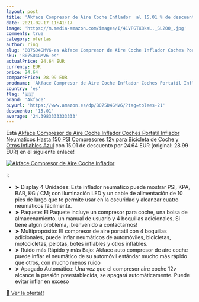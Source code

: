 ```yaml
---
layout: post
title: 'Akface Compresor de Aire Coche Inflador  al 15.01 % de descuento'
date: 2021-02-17 11:41:17
image: 'https://m.media-amazon.com/images/I/41VFGTX8kaL._SL200_.jpg'
comments: true
category: ofertas
author: ring
slug: 'B07SD4GMV6-es Akface Compresor de Aire Coche Inflador Coches Portatil...'
sku: 'B07SD4GMV6-es'
actualPrice: 24.64 EUR
currency: EUR
price: 24.64
comparePrice: 28.99 EUR
prodname: 'Akface Compresor de Aire Coche Inflador Coches Portatil Inflador Neumaticos Hasta 150 PSI Compresores 12v para Bicicleta de Coche y Otros Inflables Azul'
country: 'es'
flag: '🇪🇸'
brand: 'Akface'
buyurl: 'https://www.amazon.es/dp/B07SD4GMV6/?tag=tolees-21'
descuento: '15.01'
average: '24.3983333333333'
---
```


Está [Akface Compresor de Aire Coche Inflador Coches Portatil Inflador Neumaticos Hasta 150 PSI Compresores 12v para Bicicleta de Coche y Otros Inflables Azul](https://www.amazon.es/dp/B07SD4GMV6/?tag=tolees-21) con 15.01 de descuento por 24.64 EUR (original: 28.99 EUR) en el siguiente enlace!

[![Akface Compresor de Aire Coche Inflador ](https://m.media-amazon.com/images/I/41VFGTX8kaL._SL200_.jpg)](https://www.amazon.es/dp/B07SD4GMV6/?tag=tolees-21)

ℹ️:

- ➤ Display 4 Unidades: Este inflador neumatico puede mostrar PSI, KPA, BAR, KG / CM; con iluminación LED y un cable de alimentación de 10 pies de largo que te permite usar en la oscuridad y alcanzar cuatro neumáticos fácilmente.
- ➤ Paquete: El Paquete incluye un compresor para coche, una bolsa de almacenamiento, un manual de usuario y 4 boquillas adicionales. Si tiene algún problema, ¡bienvenido a contactarnos!
- ➤ Multipropósito: El compresor de aire portatil con 4 boquillas adicionales, puede inflar neumáticos de automóviles, bicicletas, motocicletas, pelotas, botes inflables y otros inflables.
- ➤ Ruido más Rápido y más Bajo: Akface auto compresor de aire coche puede inflar el neumático de su automóvil estándar mucho más rápido que otros, con mucho menos ruido
- ➤ Apagado Automático: Una vez que el compresor aire coche 12v alcance la presión preestablecida, se apagará automáticamente. Puede evitar inflar en exceso

[🛒 Ver la oferta!!](https://www.amazon.es/dp/B07SD4GMV6/?tag=tolees-21)
